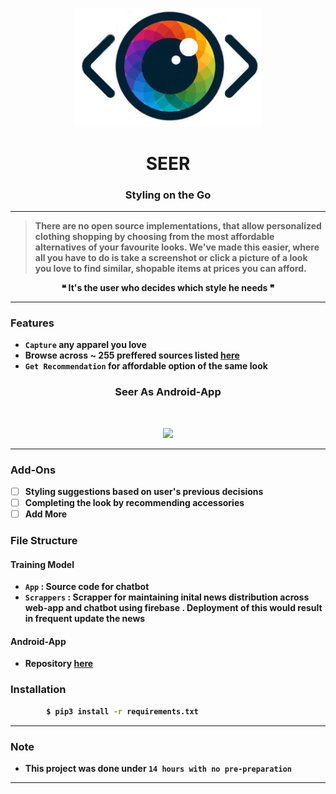 <p align="center">
  <a href="" rel="noopener">
 <img width=300px src="./transparent_logo.png" alt="Seer_logo"></a>
</p>

<h1 align="center" font-color="blue"><b>SEER</h1>
<h3 align="center">Styling on the Go</h3>

<div align="center">

</div>

------------------------------------------

>There are no open source implementations, that allow personalized clothing shopping by choosing from the most affordable alternatives of your favourite looks. We've made this easier, where all you have to do is take a screenshot or click a picture of a look you love to find similar, shopable items at prices you can afford.

<div align="center">
&#10077; It's the user who decides which style he needs &#10078;
</div>


------------------------------------------
### Features

- `Capture` any apparel you love
- Browse across ~ 255 preffered sources listed [here](./App/scrape_data.csv)
- `Get Recommendation` for affordable option of the same look


<div align="center">

<h3 > Seer As Android-App  </h3>
<br>
<p align="center">
<img src ="./assets/briefly-web.gif" width = 500px>
</p>


</div>

------------------------------------------

### Add-Ons

- [ ] Styling suggestions based on user's previous decisions 
- [ ] Completing the look by recommending accessories
- [ ] Add More

### File Structure


#### Training Model

- `App` : Source code for chatbot
- `Scrappers` : Scrapper for maintaining inital news distribution across web-app and chatbot using firebase . Deployment of this would result in frequent update the news

#### Android-App

- Repository [here](https://github.com/inishchith/Briefly-web/tree/master)

### Installation

```sh
        $ pip3 install -r requirements.txt
```

------------------------------------------
### Note

- This project was done under `14 hours with no pre-preparation`

------------------------------------------
